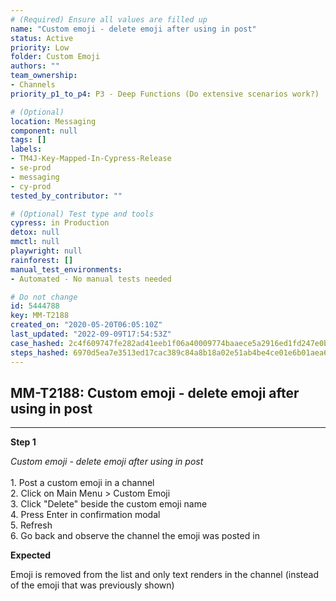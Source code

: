 ```yaml
---
# (Required) Ensure all values are filled up
name: "Custom emoji - delete emoji after using in post"
status: Active
priority: Low
folder: Custom Emoji
authors: ""
team_ownership:
- Channels
priority_p1_to_p4: P3 - Deep Functions (Do extensive scenarios work?)

# (Optional)
location: Messaging
component: null
tags: []
labels:
- TM4J-Key-Mapped-In-Cypress-Release
- se-prod
- messaging
- cy-prod
tested_by_contributor: ""

# (Optional) Test type and tools
cypress: in Production
detox: null
mmctl: null
playwright: null
rainforest: []
manual_test_environments:
- Automated - No manual tests needed

# Do not change
id: 5444788
key: MM-T2188
created_on: "2020-05-20T06:05:10Z"
last_updated: "2022-09-09T17:54:53Z"
case_hashed: 2c4f609747fe282ad41eeb1f06a40009774baaece5a2916ed1fd247e0b7333c2c030e400bbe959251f3963b462dec231
steps_hashed: 6970d5ea7e3513ed17cac389c84a8b18a02e51ab4be4ce01e6b01aea65f871076f5c6fc7898ba48a0cfaa9223ecfa000
---
```


<!-- (Auto-generated) Based on frontmatter's "key" and "name" -->

## MM-T2188: Custom emoji - delete emoji after using in post

---

**Step 1**

_Custom emoji - delete emoji after using in post_\
\
1\. Post a custom emoji in a channel\
2\. Click on Main Menu > Custom Emoji\
3\. Click "Delete" beside the custom emoji name\
4\. Press Enter in confirmation modal\
5\. Refresh\
6\. Go back and observe the channel the emoji was posted in

**Expected**

Emoji is removed from the list and only text renders in the channel (instead of the emoji that was previously shown)
